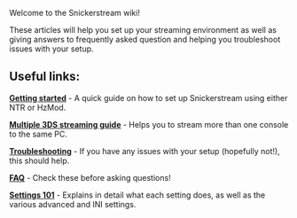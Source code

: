 Welcome to the Snickerstream wiki!

These articles will help you set up your streaming environment as well as giving answers to frequently asked question and helping you troubleshoot issues with your setup.

## Useful links:

[**Getting started**](https://github.com/RattletraPM/Snickerstream/wiki/Getting-started) - A quick guide on how to set up Snickerstream using either NTR or HzMod.

[**Multiple 3DS streaming guide**](https://github.com/RattletraPM/Snickerstream/wiki/Multiple-3DS-streaming-guide) - Helps you to stream more than one console to the same PC.

[**Troubleshooting**](https://github.com/RattletraPM/Snickerstream/wiki/Troubleshooting) - If you have any issues with your setup (hopefully not!), this should help.

[**FAQ**](https://github.com/RattletraPM/Snickerstream/wiki/FAQ) - Check these before asking questions!

[**Settings 101**](https://github.com/RattletraPM/Snickerstream/wiki/Settings-101) - Explains in detail what each setting does, as well as the various advanced and INI settings.